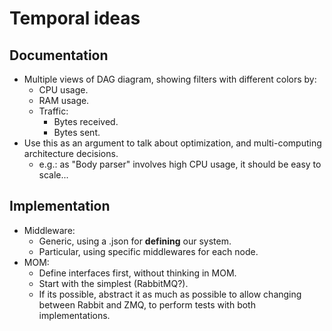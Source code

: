 # Temporal ideas

## Documentation

- Multiple views of DAG diagram, showing filters with different colors by:
  - CPU usage.
  - RAM usage.
  - Traffic:
    - Bytes received.
    - Bytes sent.
- Use this as an argument to talk about optimization, and multi-computing architecture decisions.
  - e.g.: as "Body parser" involves high CPU usage, it should be easy to scale...

## Implementation

- Middleware:
  - Generic, using a .json for **defining** our system.
  - Particular, using specific middlewares for each node.
- MOM:
  - Define interfaces first, without thinking in MOM.
  - Start with the simplest (RabbitMQ?).
  - If its possible, abstract it as much as possible to allow changing between Rabbit and ZMQ, to perform tests with both implementations.
